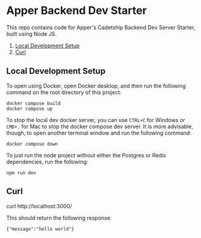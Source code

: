 # Apper Backend Dev Starter

This repo contains code for Apper's Cadetship Backend Dev Server Starter, built using Node JS.

1. [Local Development Setup](#local-development-setup)
2. [Curl](#curl)

## Local Development Setup

To open using Docker, open Docker desktop, and then run the following command on the root directory of this project:

```
docker compose build
docker compose up
```

To stop the local dev docker server, you can use `CTRL+C` for Windows or `CMD+.` for Mac to stop the docker compose dev server. It is more advisable, though, to open another terminal window and run the following command:

```
docker compose down
```

To just run the node project without either the Postgres or Redis dependencies, run the following:

```
npm run dev
```

## Curl

curl http://localhost:3000/

This should return the following response:

```
{"message":"hello world"}
```
